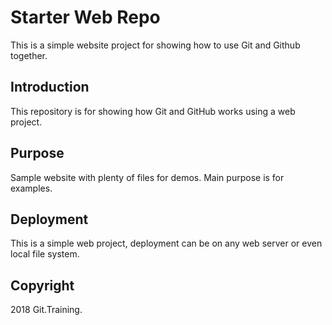 # Starter Web Repo

This is a simple website project for showing how to use Git and Github together.

## Introduction

This repository is for showing how Git and GitHub works using a web project.

## Purpose

Sample website with plenty of files for demos. Main purpose is for examples.

## Deployment

This is a simple web project, deployment can be on any web server or even local file system.

## Copyright

2018 Git.Training.
